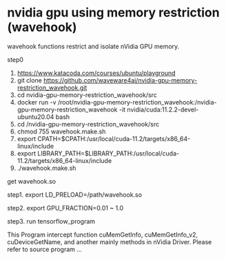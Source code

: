 # nvidia gpu using memory restriction (wavehook)
wavehook functions restrict and isolate nVidia GPU memory.

step0

1. https://www.katacoda.com/courses/ubuntu/playground
2. git clone https://github.com/waveware4ai/nvidia-gpu-memory-restriction_wavehook.git
3. cd nvidia-gpu-memory-restriction_wavehook/src
4. docker run -v /root/nvidia-gpu-memory-restriction_wavehook:/nvidia-gpu-memory-restriction_wavehook -it nvidia/cuda:11.2.2-devel-ubuntu20.04 bash
5. cd /nvidia-gpu-memory-restriction_wavehook/src
6. chmod 755 wavehook.make.sh
7. export CPATH=$CPATH:/usr/local/cuda-11.2/targets/x86_64-linux/include
8. export LIBRARY_PATH=$LIBRARY_PATH:/usr/local/cuda-11.2/targets/x86_64-linux/include
9. ./wavehook.make.sh

get wavehook.so

step1. export LD_PRELOAD=/path/wavehook.so

step2. export GPU_FRACTION=0.01 ~ 1.0

step3. run tensorflow_program

This Program intercept function cuMemGetInfo, cuMemGetInfo_v2, cuDeviceGetName, and another mainly methods in nVidia Driver.
Please refer to source program ...

